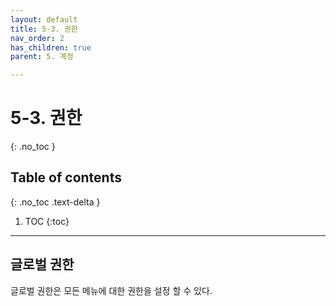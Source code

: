 ```yaml
---
layout: default
title: 5-3. 권한
nav_order: 2
has_children: true
parent: 5. 계정

---
```


# 5-3. 권한
{: .no_toc }

## Table of contents
{: .no_toc .text-delta }

1. TOC
{:toc}

---

## 글로벌 권한
글로벌 권한은 모든 메뉴에 대한 권한을 설정 할 수 있다.


